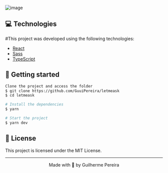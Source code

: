 ![image](https://user-images.githubusercontent.com/39813384/123526776-74607a00-d6b0-11eb-971b-343d170d5ace.png)

## 💻 Technologies

#This project was developed using the following technologies:

- [React](https://reactjs.org)
- [Sass](https://sass-lang.com/)
- [TypeScript](https://www.typescriptlang.org/)

## 🚀 Getting started

```sh
Clone the project and access the folder
$ git clone https://github.com/GuuiPereira/letmeask
$ cd letmeask

# Install the dependencies
$ yarn

# Start the project
$ yarn dev

```

## 📝 License

This project is licensed under the MIT License.


---

<p align="center">Made with 💜 by Guilherme Pereira </p>

